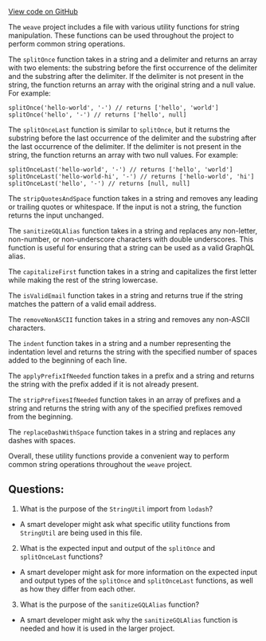 [View code on GitHub](https://github.com/wandb/weave/weave-js/src/common/util/string.ts)

The `weave` project includes a file with various utility functions for string manipulation. These functions can be used throughout the project to perform common string operations.

The `splitOnce` function takes in a string and a delimiter and returns an array with two elements: the substring before the first occurrence of the delimiter and the substring after the delimiter. If the delimiter is not present in the string, the function returns an array with the original string and a null value. For example:

```
splitOnce('hello-world', '-') // returns ['hello', 'world']
splitOnce('hello', '-') // returns ['hello', null]
```

The `splitOnceLast` function is similar to `splitOnce`, but it returns the substring before the last occurrence of the delimiter and the substring after the last occurrence of the delimiter. If the delimiter is not present in the string, the function returns an array with two null values. For example:

```
splitOnceLast('hello-world', '-') // returns ['hello', 'world']
splitOnceLast('hello-world-hi', '-') // returns ['hello-world', 'hi']
splitOnceLast('hello', '-') // returns [null, null]
```

The `stripQuotesAndSpace` function takes in a string and removes any leading or trailing quotes or whitespace. If the input is not a string, the function returns the input unchanged.

The `sanitizeGQLAlias` function takes in a string and replaces any non-letter, non-number, or non-underscore characters with double underscores. This function is useful for ensuring that a string can be used as a valid GraphQL alias.

The `capitalizeFirst` function takes in a string and capitalizes the first letter while making the rest of the string lowercase.

The `isValidEmail` function takes in a string and returns true if the string matches the pattern of a valid email address.

The `removeNonASCII` function takes in a string and removes any non-ASCII characters.

The `indent` function takes in a string and a number representing the indentation level and returns the string with the specified number of spaces added to the beginning of each line.

The `applyPrefixIfNeeded` function takes in a prefix and a string and returns the string with the prefix added if it is not already present.

The `stripPrefixesIfNeeded` function takes in an array of prefixes and a string and returns the string with any of the specified prefixes removed from the beginning.

The `replaceDashWithSpace` function takes in a string and replaces any dashes with spaces.

Overall, these utility functions provide a convenient way to perform common string operations throughout the `weave` project.
## Questions: 
 1. What is the purpose of the `StringUtil` import from `lodash`?
- A smart developer might ask what specific utility functions from `StringUtil` are being used in this file.

2. What is the expected input and output of the `splitOnce` and `splitOnceLast` functions?
- A smart developer might ask for more information on the expected input and output types of the `splitOnce` and `splitOnceLast` functions, as well as how they differ from each other.

3. What is the purpose of the `sanitizeGQLAlias` function?
- A smart developer might ask why the `sanitizeGQLAlias` function is needed and how it is used in the larger project.